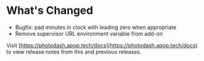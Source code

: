 # What's Changed

* Bugfix: pad minutes in clock with leading zero when appropriate
* Remove supervisor URL environment variable from add-on

Visit [https://photodash.apop.tech/docs](https://photodash.apop.tech/docs) to view release notes from this and previous releases.
